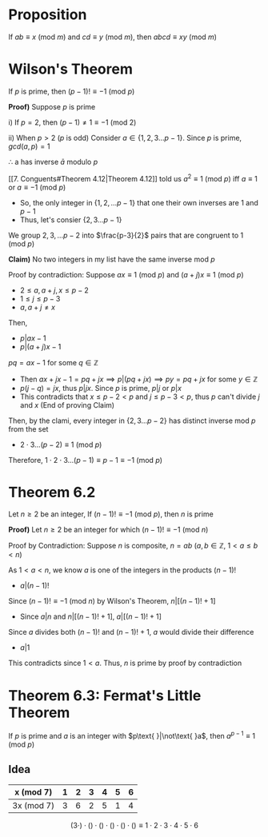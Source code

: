 # Proposition
If $ab\equiv x\text{ (mod }m)$ and $cd\equiv y\text{ (mod }m)$, then $abcd\equiv xy\text{ (mod }m)$

# Wilson's Theorem
If $p$ is prime, then $(p-1)!\equiv -1\text{ (mod }p)$

**Proof)**
Suppose $p$ is prime

i) If $p=2$, then $(p-1)\neq 1\equiv -1 \text{ (mod }2)$

ii) When $p>2$ ($p$ is odd)
Consider $a\in\{1,2,3\dots p-1\}$. Since $p$ is prime, $gcd(a,p)=1$

$\therefore$ a has inverse $\bar{a}$ modulo $p$

[[7. Conguents#Theorem 4.12|Theorem 4.12]]  told us $a^{2}\equiv 1 \text{ (mod }p)$ iff $a\equiv 1$ or $a\equiv -1 \text{ (mod }p)$
- So, the only integer in $\{1,2,\dots p-1\}$ that one their own inverses are 1 and $p-1$
- Thus, let's consier $\{2,3\dots p-1\}$

We group $2,3,\dots p-2$ into $\frac{p-3}{2}$ pairs that are congruent to $1\text{ (mod }p)$

**Claim)** No two integers in my list have the same inverse mod $p$

Proof by contradiction: Suppose $ax\equiv 1\text{ (mod }p)$ and $(a+j)x\equiv 1\text{ (mod }p)$
- $2\leq a,a+j, x\leq p-2$
- $1\leq j\leq p-3$
- $a,a+j\neq x$

Then,
- $p | ax-1$
- $p|(a+j)x-1$

$pq=ax-1$ for some $q\in \mathbb{Z}$
- Then $ax+jx-1=pq+jx \implies p|(pq+jx) \implies py=pq+jx$ for some $y\in\mathbb{Z}$
- $p(j-q)=jx$, thus $p|jx$. Since $p$ is prime, $p|j$ or $p|x$
- This contradicts that $x\leq p-2<p$ and $j\leq p-3<p$, thus $p$ can't divide $j$ and $x$
(End of proving Claim)

Then, by the clami, every integer in $\{2,3\dots p-2\}$ has distinct inverse mod $p$ from the set
- $2\cdot 3\dots(p-2)\equiv 1\text{ (mod }p)$

Therefore, $1\cdot 2\cdot 3\dots(p-1)\equiv p-1\equiv -1\text{ (mod }p)$

# Theorem 6.2
Let $n\geq 2$ be an integer, If $(n-1)!\equiv -1\text{ (mod }p)$, then $n$ is prime

**Proof)**
Let $n\geq{2}$ be an integer for which $(n-1)!\equiv -1\text{ (mod }n)$

Proof by Contradiction: Suppose $n$ is composite, $n=ab\text{ }(a,b\in\mathbb{Z}\text{, }1<a\leq b<n)$

As $1<a<n$, we know $a$ is one of the integers in the products $(n-1)!$
- $a|(n-1)!$ 

Since $(n-1)!\equiv -1 \text{ (mod }n)$ by Wilson's Theorem, $n|[(n-1)!+1]$
- Since $a|n$ and $n|[(n-1)!+1]$, $a|[(n-1)!+1]$

Since $a$ divides both $(n-1)!$ and $(n-1)!+1$, $a$ would divide their difference
- $a|1$

This contradicts since $1<a$. Thus, $n$ is prime by proof by contradiction

# Theorem 6.3: Fermat's Little Theorem
If $p$ is prime and $a$ is an integer with $p\text{ }|\not\text{ }a$, then $a^{p-1}\equiv 1 \text{ (mod }p)$

## Idea
| x (mod 7)  | 1   | 2   | 3   | 4   | 5   | 6   |
| ---------- | --- | --- | --- | --- | --- | --- |
| 3x (mod 7) | 3   | 6   | 2   | 5   | 1   | 4   |

$$(3\cdot)\cdot()\cdot()\cdot()\cdot()\cdot()\equiv 1\cdot2 \cdot 3\cdot 4 \cdot5\cdot 6$$